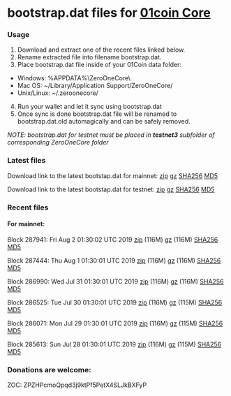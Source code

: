 # bootstrap.dat files for [01coin Core](https://01coin.io)

### Usage

1. Download and extract one of the recent files linked below.
2. Rename extracted file into filename bootstrap.dat.
3. Place bootstrap.dat file inside of your 01Coin data folder:
 - Windows: %APPDATA%\ZeroOneCore\
 - Mac OS: ~/Library/Application Support/ZeroOneCore/
 - Unix/Linux: ~/.zeroonecore/
4. Run your wallet and let it sync using bootstrap.dat
5. Once sync is done bootstrap.dat file will be renamed to bootstrap.dat.old automagically and can be safely removed.

_NOTE: bootstrap.dat for testnet must be placed in **testnet3** subfolder of corresponding ZeroOneCore folder_

### Latest files
Download link to the latest bootstap.dat for mainnet: [zip](https://files.01coin.io/mainnet/bootstrap.dat.zip) [gz](https://files.01coin.io/mainnet/bootstrap.dat.tar.gz) [SHA256](https://files.01coin.io/mainnet/sha256.txt) [MD5](https://files.01coin.io/mainnet/md5.txt)

Download link to the latest bootstap.dat for testnet: [zip](https://files.01coin.io/testnet/bootstrap.dat.zip) [gz](https://files.01coin.io/testnet/bootstrap.dat.tar.gz) [SHA256](https://files.01coin.io/testnet/sha256.txt) [MD5](https://files.01coin.io/testnet/md5.txt)

### Recent files

#### For mainnet:

Block 287941: Fri Aug  2 01:30:02 UTC 2019 [zip](https://files.01coin.io/mainnet/2019-08-02/bootstrap.dat.zip) (116M) [gz](https://files.01coin.io/mainnet/2019-08-02/bootstrap.dat.tar.gz) (116M) [SHA256](https://files.01coin.io/mainnet/2019-08-02/sha256.txt) [MD5](https://files.01coin.io/mainnet/2019-08-02/md5.txt)

Block 287444: Thu Aug  1 01:30:01 UTC 2019 [zip](https://files.01coin.io/mainnet/2019-08-01/bootstrap.dat.zip) (116M) [gz](https://files.01coin.io/mainnet/2019-08-01/bootstrap.dat.tar.gz) (116M) [SHA256](https://files.01coin.io/mainnet/2019-08-01/sha256.txt) [MD5](https://files.01coin.io/mainnet/2019-08-01/md5.txt)

Block 286990: Wed Jul 31 01:30:01 UTC 2019 [zip](https://files.01coin.io/mainnet/2019-07-31/bootstrap.dat.zip) (116M) [gz](https://files.01coin.io/mainnet/2019-07-31/bootstrap.dat.tar.gz) (116M) [SHA256](https://files.01coin.io/mainnet/2019-07-31/sha256.txt) [MD5](https://files.01coin.io/mainnet/2019-07-31/md5.txt)

Block 286525: Tue Jul 30 01:30:01 UTC 2019 [zip](https://files.01coin.io/mainnet/2019-07-30/bootstrap.dat.zip) (116M) [gz](https://files.01coin.io/mainnet/2019-07-30/bootstrap.dat.tar.gz) (115M) [SHA256](https://files.01coin.io/mainnet/2019-07-30/sha256.txt) [MD5](https://files.01coin.io/mainnet/2019-07-30/md5.txt)

Block 286071: Mon Jul 29 01:30:01 UTC 2019 [zip](https://files.01coin.io/mainnet/2019-07-29/bootstrap.dat.zip) (116M) [gz](https://files.01coin.io/mainnet/2019-07-29/bootstrap.dat.tar.gz) (115M) [SHA256](https://files.01coin.io/mainnet/2019-07-29/sha256.txt) [MD5](https://files.01coin.io/mainnet/2019-07-29/md5.txt)

Block 285613: Sun Jul 28 01:30:01 UTC 2019 [zip](https://files.01coin.io/mainnet/2019-07-28/bootstrap.dat.zip) (116M) [gz](https://files.01coin.io/mainnet/2019-07-28/bootstrap.dat.tar.gz) (115M) [SHA256](https://files.01coin.io/mainnet/2019-07-28/sha256.txt) [MD5](https://files.01coin.io/mainnet/2019-07-28/md5.txt)


### Donations are welcome:

ZOC: ZPZHPcmoQpqd3j9ktPf5PetX4SLJkBXFyP
